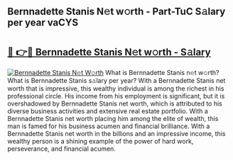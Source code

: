 ## Bernnadette Stanis N𝚎t w𝚘rth - Part-TuC S𝚊lary per year vaCYS

# <h2><a href="http://gc0hoxi.nevu.top/?p=Bernnadette+Stanis">🔗 👉🔴 Bernnadette Stanis N𝚎t w𝚘rth - S𝚊lary</a></h2>

[![Bernnadette Stanis N𝚎t W𝚘rth](https://i.imgur.com/Oavwk0R.jpeg)](http://gc0hoxi.nevu.top/?p=Bernnadette+Stanis)
What is Bernnadette Stanis n𝚎t w𝚘rth? What is Bernnadette Stanis s𝚊lary per year?
With a Bernnadette Stanis net worth that is impressive, this wealthy individual is among the richest in his professional circle. His income from his employment is significant, but it is overshadowed by Bernnadette Stanis net worth, which is attributed to his diverse business activities and extensive real estate portfolio. With a Bernnadette Stanis net worth placing him among the elite of wealth, this man is famed for his business acumen and financial brilliance. With a Bernnadette Stanis net worth in the billions and an impressive income, this wealthy person is a shining example of the power of hard work, perseverance, and financial acumen.
